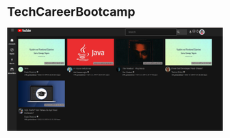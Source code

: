 # TechCareerBootcamp
![alt text](https://github.com/elifkaya3/TechCareerBootcamp/blob/main/react.PNG)
